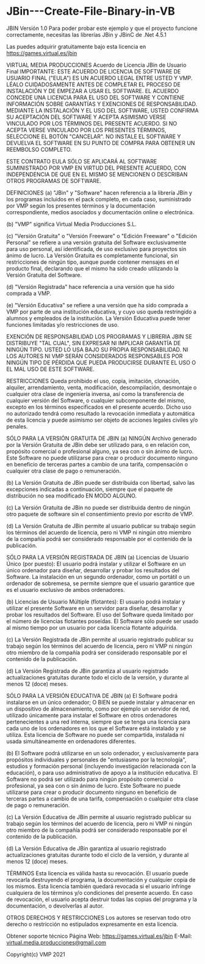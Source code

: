 # JBin---Create-File-Binary-in-VB

JBIN Versión 1.0
Para poder probar este ejemplo y que el proyecto funcione correctamente, necesitas las librerías JBin y JBinC de .Net 4.5.1

Las puedes adquirir gratuitamente bajo esta licencia en https://games.virtual.es/jbin

VIRTUAL MEDIA PRODUCCIONES Acuerdo de Licencia JBin de Usuario Final
IMPORTANTE: ESTE ACUERDO DE LICENCIA DE SOFTWARE DE USUARIO FINAL ("EULA") ES UN ACUERDO LEGAL ENTRE USTED Y VMP. LÉALO CUIDADOSAMENTE ANTES DE COMPLETAR EL PROCESO DE INSTALACIÓN Y DE EMPEZAR A USAR EL SOFTWARE. EL ACUERDO CONCEDE UNA LICENCIA PARA EL USO DEL SOFTWARE Y CONTIENE INFORMACIÓN SOBRE GARANTÍAS Y EXENCIONES DE RESPONSABILIDAD. MEDIANTE LA INSTALACIÓN Y EL USO DEL SOFTWARE, USTED CONFIRMA SU ACEPTACIÓN DEL SOFTWARE Y ACEPTA ASIMISMO VERSE VINCULADO POR LOS TÉRMINOS DEL PRESENTE ACUERDO. SI NO ACEPTA VERSE VINCULADO POR LOS PRESENTES TÉRMINOS, SELECCIONE EL BOTÓN "CANCELAR". NO INSTALE EL SOFTWARE Y DEVUELVA EL SOFTWARE EN SU PUNTO DE COMPRA PARA OBTENER UN REEMBOLSO COMPLETO.

ESTE CONTRATO EULA SÓLO SE APLICARÁ AL SOFTWARE SUMINISTRADO POR VMP EN VIRTUD DEL PRESENTE ACUERDO, CON INDEPENDENCIA DE QUE EN EL MISMO SE MENCIONEN O DESCRIBAN OTROS PROGRAMAS DE SOFTWARE.

DEFINICIONES
(a) "JBin" y "Software" hacen referencia a la librería JBin y los programas incluidos en el pack completo, en cada caso, suministrado por VMP según los presentes términos y la documentación correspondiente, medios asociados y documentación online o electrónica.

(b) "VMP" significa Virtual Media Producciones S.L.

(c) "Versión Gratuita" o "Versión Freeware" o "Edición Freeware" o "Edición Personal" se refiere a una versión gratuita del Software exclusivamente para uso personal, así identificada, de uso exclusivo para proyectos sin ánimo de lucro. La Versión Gratuita es completamente funcional, sin restricciones de ningún tipo, aunque puede contener mensajes en el producto final, declarando que el mismo ha sido creado utilizando la Versión Gratuita del Software.

(d) "Versión Registrada" hace referencia a una versión que ha sido comprada a VMP.

(e) "Versión Educativa" se refiere a una versión que ha sido comprada a VMP por parte de una institución educativa, y cuyo uso queda restringido a alumnos y empleados de la institución. La Versión Educativa puede tener funciones limitadas y/o restricciones de uso.

EXENCIÓN DE RESPONSABILIDAD
LOS PROGRAMAS Y LIBRERIA JBIN SE DISTRIBUYE "TAL CUAL", SIN EXPRESAR NI IMPLICAR GARANTÍA DE NINGÚN TIPO. USTED LO USA BAJO SU PROPIA RESPONSABILIDAD. NI LOS AUTORES NI VMP SERÁN CONSIDERADOS RESPONSABLES POR NINGÚN TIPO DE PÉRDIDA QUE PUEDA PRODUCIRSE DURANTE EL USO O EL MAL USO DE ESTE SOFTWARE.

RESTRICCIONES
Queda prohibido el uso, copia, imitación, clonación, alquiler, arrendamiento, venta, modificación, descompilación, desmontaje o cualquier otra clase de ingeniería inversa, así como la transferencia de cualquier versión del Software, o cualquier subcomponente del mismo, excepto en los términos especificados en el presente acuerdo. Dicho uso no autorizado tendrá como resultado la revocación inmediata y automática de esta licencia y puede asimismo ser objeto de acciones legales civiles y/o penales.

SÓLO PARA LA VERSIÓN GRATUITA DE JBIN
(a) NINGÚN Archivo generado por la Versión Gratuita de JBin debe ser utilizado para, o en relación con, propósito comercial o profesional alguno, ya sea con o sin ánimo de lucro. Este Software no puede utilizarse para crear o producir documento ninguno en beneficio de terceras partes a cambio de una tarifa, compensación o cualquier otra clase de pago o remuneración.

(b) La Versión Gratuita de JBin puede ser distribuida con libertad, salvo las excepciones indicadas a continuación, siempre que el paquete de distribución no sea modificado EN MODO ALGUNO.

(c) La Versión Gratuita de JBin no puede ser distribuida dentro de ningún otro paquete de software sin el consentimiento previo por escrito de VMP.

(d) La Versión Gratuita de JBin permite al usuario publicar su trabajo según los términos del acuerdo de licencia, pero ni VMP ni ningún otro miembro de la compañía podrá ser considerado responsable por el contenido de la publicación.

SÓLO PARA LA VERSIÓN REGISTRADA DE JBIN
(a) Licencias de Usuario Único (por puesto): El usuario podrá instalar y utilizar el Software en un único ordenador para diseñar, desarrollar y probar los resultados del Software. La instalación en un segundo ordenador, como un portátil o un ordenador de sobremesa, se permite siempre que el usuario garantice que es el usuario exclusivo de ambos ordenadores.

(b) Licencias de Usuario Múltiple (flotantes): El usuario podrá instalar y utilizar el presente Software en un servidor para diseñar, desarrollar y probar los resultados del Software. El uso del Software queda limitado por el número de licencias flotantes poseídas. El Software sólo puede ser usado al mismo tiempo por un usuario por cada licencia flotante adquirida.

(c) La Versión Registrada de JBin permite al usuario registrado publicar su trabajo según los términos del acuerdo de licencia, pero ni VMP ni ningún otro miembro de la compañía podrá ser considerado responsable por el contenido de la publicación.

(d) La Versión Registrada de JBin garantiza al usuario registrado actualizaciones gratuitas durante todo el ciclo de la versión, y durante al menos 12 (doce) meses.

SÓLO PARA LA VERSIÓN EDUCATIVA DE JBIN
(a) El Software podrá instalarse en un único ordenador; O BIEN se puede instalar y almacenar en un dispositivo de almacenamiento, como por ejemplo un servidor de red, utilizado únicamente para instalar el Software en otros ordenadores pertenecientes a una red interna, siempre que se tenga una licencia para cada uno de los ordenadores en los que el Software está instalado y se utiliza. Esta licencia de Software no puede ser compartida, instalada ni usada simultáneamente en ordenadores diferentes.

(b) El Software podrá utilizarse en un solo ordenador, y exclusivamente para propósitos individuales y personales de "entusiasmo por la tecnología", estudios y formación personal (incluyendo investigación relacionada con la educación), o para uso administrativo de apoyo a la institución educativa. El Software no podrá ser utilizado para ningún propósito comercial o profesional, ya sea con o sin ánimo de lucro. Este Software no puede utilizarse para crear o producir documento ninguno en beneficio de terceras partes a cambio de una tarifa, compensación o cualquier otra clase de pago o remuneración.

(c) La Versión Educativa de JBin permite al usuario registrado publicar su trabajo según los términos del acuerdo de licencia, pero ni VMP ni ningún otro miembro de la compañía podrá ser considerado responsable por el contenido de la publicación.

(d) La Versión Educativa de JBin garantiza al usuario registrado actualizaciones gratuitas durante todo el ciclo de la versión, y durante al menos 12 (doce) meses.

TÉRMINOS
Esta licencia es válida hasta su revocación. El usuario puede revocarla destruyendo el programa, la documentación y cualquier copia de los mismos. Esta licencia también quedará revocada si el usuario infringe cualquiera de los términos y/o condiciones del presente acuerdo. En caso de revocación, el usuario acepta destruir todas las copias del programa y la documentación, o devolverlas al autor.

OTROS DERECHOS Y RESTRICCIONES
Los autores se reservan todo otro derecho o restricción no estipulados expresamente en esta licencia.

Obtener soporte técnico
Página Web: https://games.virtual.es/jbin E-Mail: virtual.media.producciones@gmail.com

Copyright(c) VMP 2021
